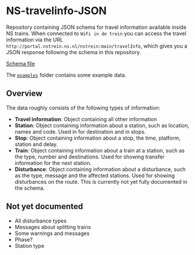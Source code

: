 # NS-travelinfo-JSON

Repository containing JSON schema for travel information available inside NS trains.
When connected to `WiFi in de trein` you can access the travel information via the URL `http://portal.nstrein.ns.nl/nstrein:main/travelInfo`, which gives you a JSON response following the schema in this repository.

[Schema file](./schemas/travelinfo.json)

The [`examples`](./examples/examples.md) folder contains some example data.

## Overview

The data roughly consists of the following types of information:

- **Travel information**: Object containing all other information
- **Station**: Object containing information about a station, such as location, names and code. Used in for destination and in stops.
- **Stop**: Object containing information about a stop, the time, platform, station and delay.
- **Train**: Object containing information about a train at a station, such as the type, number and destinations. Used for showing transfer information for the next station.
- **Disturbance**: Object containing information about a disturbance, such as the type, message and the affected stations. Used for showing disturbances on the route. This is currently not yet fully documented in the schema.

## Not yet documented

- All disturbance types
- Messages about splitting trains
- Some warnings and messages
- Phase?
- Station type
